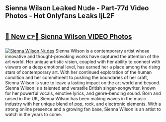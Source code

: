 ## Sienna Wilson Le𝚊ked N𝚞de - Part-77d Video Photos - Hot Onlyf𝚊ns Le𝚊ks IjL2F

# <h2><a href="http://ab33461.deff.icu/?id=Sienna+Wilson">🔗 New 👉🔴 Sienna Wilson VIDEO Photos</a></h2>

[![Sienna Wilson N𝚞des](https://i.imgur.com/rIISA9y.gif)](http://ab33461.deff.icu/?id=Sienna+Wilson)
Sienna Wilson is a contemporary artist whose innovative and thought-provoking works have captured the attention of the art world. Her unique artistic vision, coupled with her ability to connect with viewers on a deep emotional level, has earned her a place among the rising stars of contemporary art. With her continued exploration of the human condition and her commitment to pushing the boundaries of her craft, Sienna Wilson is sure to leave a lasting impact on the art world and beyond. Sienna Wilson is a talented and versatile British singer-songwriter, known for her powerful vocals, emotive lyrics, and genre-bending sound. Born and raised in the UK, Sienna Wilson has been making waves in the music industry with her unique blend of pop, rock, and electronic elements. With a strong online presence and a growing fan base, Sienna Wilson is an artist to watch in the years to come.
